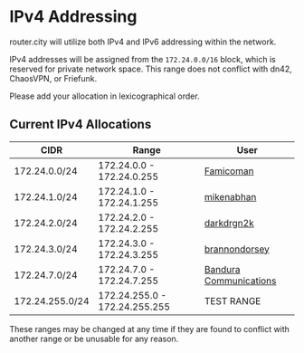 # IPv4 Addressing

router.city will utilize both IPv4 and IPv6 addressing within the network.

IPv4 addresses will be assigned from the `172.24.0.0/16` block, which is reserved for private network space. This range does not conflict with dn42, ChaosVPN, or Friefunk.

Please add your allocation in lexicographical order.

## Current IPv4 Allocations

| CIDR            | Range                         | User          |
| --------------- | ----------------------------- | ------------- |
| 172.24.0.0/24   | 172.24.0.0 - 172.24.0.255     | [Famicoman](https://github.com/Famicoman)|
| 172.24.1.0/24   | 172.24.1.0 - 172.24.1.255     | [mikenabhan](https://github.com/mikenabhan)|
| 172.24.2.0/24   | 172.24.2.0 - 172.24.2.255     | [darkdrgn2k](https://github.com/darkdrgn2k)|
| 172.24.3.0/24   | 172.24.3.0 - 172.24.3.255     | [brannondorsey](https://github.com/brannondorsey)|
| 172.24.7.0/24   | 172.24.7.0 - 172.24.7.255     | [Bandura Communications](https://byeob.de/)|
| 172.24.255.0/24 | 172.24.255.0 - 172.24.255.255 | TEST RANGE    |

These ranges may be changed at any time if they are found to conflict with another range or be unusable for any reason.
